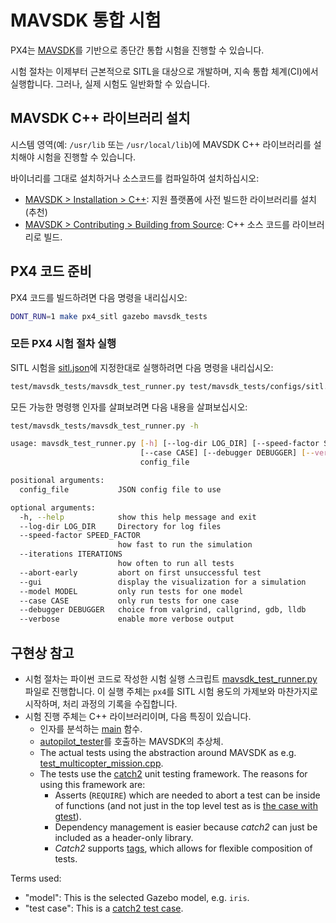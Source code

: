 # MAVSDK 통합 시험

PX4는 [MAVSDK](https://mavsdk.mavlink.io)를 기반으로 종단간 통합 시험을 진행할 수 있습니다.

시험 절차는 이제부터 근본적으로 SITL을 대상으로 개발하며, 지속 통합 체계(CI)에서 실행합니다. 그러나, 실제 시험도 일반화할 수 있습니다.

## MAVSDK C++ 라이브러리 설치

시스템 영역(예: `/usr/lib` 또는 `/usr/local/lib`)에 MAVSDK C++ 라이브러리를 설치해야 시험을 진행할 수 있습니다.

바이너리를 그대로 설치하거나 소스코드를 컴파일하여 설치하십시오:
- [MAVSDK > Installation > C++](https://mavsdk.mavlink.io/develop/en/getting_started/installation.html#cpp): 지원 플랫폼에 사전 빌드한 라이브러리를 설치(추천)
- [MAVSDK > Contributing > Building from Source](https://mavsdk.mavlink.io/develop/en/contributing/build.html#build_sdk_cpp): C++ 소스 코드를 라이브러리로 빌드.

## PX4 코드 준비

PX4 코드를 빌드하려면 다음 명령을 내리십시오:

```sh
DONT_RUN=1 make px4_sitl gazebo mavsdk_tests
```

### 모든 PX4 시험 절차 실행

SITL 시험을 [sitl.json](https://github.com/PX4/Firmware/blob/master/test/mavsdk_tests/configs/sitl.json)에 지정한대로 실행하려면 다음 명령을 내리십시오:

```sh
test/mavsdk_tests/mavsdk_test_runner.py test/mavsdk_tests/configs/sitl.json --speed-factor 10
```

모든 가능한 명령행 인자를 살펴보려면 다음 내용을 살펴보십시오:

```sh
test/mavsdk_tests/mavsdk_test_runner.py -h

usage: mavsdk_test_runner.py [-h] [--log-dir LOG_DIR] [--speed-factor SPEED_FACTOR] [--iterations ITERATIONS] [--abort-early] [--gui] [--model MODEL]
                             [--case CASE] [--debugger DEBUGGER] [--verbose]
                             config_file

positional arguments:
  config_file           JSON config file to use

optional arguments:
  -h, --help            show this help message and exit
  --log-dir LOG_DIR     Directory for log files
  --speed-factor SPEED_FACTOR
                        how fast to run the simulation
  --iterations ITERATIONS
                        how often to run all tests
  --abort-early         abort on first unsuccessful test
  --gui                 display the visualization for a simulation
  --model MODEL         only run tests for one model
  --case CASE           only run tests for one case
  --debugger DEBUGGER   choice from valgrind, callgrind, gdb, lldb
  --verbose             enable more verbose output
```

## 구현상 참고


- 시험 절차는 파이썬 코드로 작성한 시험 실행 스크립트 [mavsdk_test_runner.py](https://github.com/PX4/Firmware/blob/master/test/mavsdk_tests/mavsdk_test_runner.py) 파일로 진행합니다. 이 실행 주체는 `px4`를 SITL 시험 용도의 가제보와 마찬가지로 시작하며, 처리 과정의 기록을 수집합니다.
- 시험 진행 주체는 C++ 라이브러리이며, 다음 특징이 있습니다.
  - 인자를 분석하는 [main](https://github.com/PX4/Firmware/blob/master/test/mavsdk_tests/test_main.cpp) 함수.
  - [autopilot_tester](https://github.com/PX4/Firmware/blob/master/test/mavsdk_tests/autopilot_tester.h)를 호출하는 MAVSDK의 추상체.
  - The actual tests using the abstraction around MAVSDK as e.g. [test_multicopter_mission.cpp](https://github.com/PX4/Firmware/blob/master/test/mavsdk_tests/test_multicopter_mission.cpp).
  - The tests use the [catch2](https://github.com/catchorg/Catch2) unit testing framework. The reasons for using this framework are:
      - Asserts (`REQUIRE`) which are needed to abort a test can be inside of functions (and not just in the top level test as is [the case with gtest](https://github.com/google/googletest/blob/master/googletest/docs/advanced.md#assertion-placement)).
      - Dependency management is easier because *catch2* can just be included as a header-only library.
      - *Catch2* supports [tags](https://github.com/catchorg/Catch2/blob/master/docs/test-cases-and-sections.md#tags), which allows for flexible composition of tests.


Terms used:
- "model": This is the selected Gazebo model, e.g. `iris`.
- "test case": This is a [catch2 test case](https://github.com/catchorg/Catch2/blob/master/docs/test-cases-and-sections.md).
